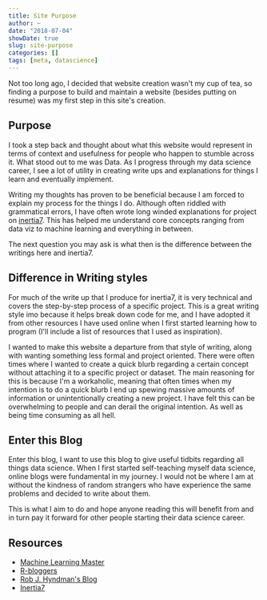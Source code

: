 ```yaml
---
title: Site Purpose
author: ~
date: "2018-07-04"
showDate: true
slug: site-purpose
categories: []
tags: [meta, datascience]
---
```



Not too long ago, I decided that website creation wasn't my cup of tea, so finding a purpose to build and maintain a website (besides putting on resume) was my first step in this site's creation. 

<!--more-->


## Purpose

I took a step back and thought about what this website would represent in terms of context and usefulness for people who happen to stumble across it. What stood out to me was Data. As I progress through my data science career, I see a lot of utility in creating write ups and explanations for things I learn and eventually implement. 

Writing my thoughts has proven to be beneficial because I am forced to explain my process for the things I do. Although often riddled with grammatical errors, I have often wrote long winded explanations for project on [inertia7](www.inertia7.com). This has helped me understand core concepts ranging from data viz to machine learning and everything in between. 

The next question you may ask is what then is the difference between the writings here and inertia7. 

## Difference in Writing styles

For much of the write up that I produce for inertia7, it is very technical and covers the step-by-step process of a specific project. This is a great writing style imo because it helps break down code for me, and I have adopted it from other resources I have used online when I first started learning how to program (I'll include a list of resources that I used as inspiration). 

I wanted to make this website a departure from that style of writing, along with wanting something less formal and project oriented. There were often times where I wanted to create a quick blurb regarding a certain concept without attaching it to a specific project or dataset. The main reasoning for this is because I'm a workaholic, meaning that often times when my intention is to do a quick blurb I end up spewing massive amounts of information or unintentionally creating a new project. I have felt this can be overwhelming to people and can derail the original intention. As well as being time consuming as all hell. 

## Enter this Blog

Enter this blog, I want to use this blog to give useful tidbits regarding all things data science. When I first started self-teaching myself data science, online blogs were fundamental in my journey. I would not be where I am at without the kindness of random strangers who have experience the same problems and decided to write about them. 

This is what I aim to do and hope anyone reading this will benefit from and in turn pay it forward for other people starting their data science career. 


## Resources

+ [Machine Learning Master](https://machinelearningmastery.com/blog/)
+ [R-bloggers](https://www.r-bloggers.com/)
+ [Rob J. Hyndman's Blog](https://robjhyndman.com/hyndsight/)
+ [Inertia7](https://www.inertia7.com/)
